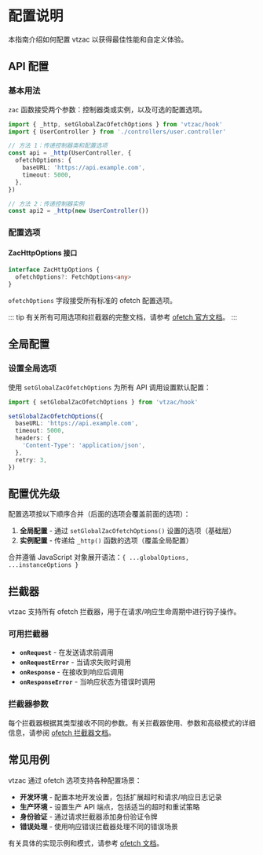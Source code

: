 # 配置说明

本指南介绍如何配置 vtzac 以获得最佳性能和自定义体验。

## API 配置

### 基本用法

`zac` 函数接受两个参数：控制器类或实例，以及可选的配置选项。

```typescript
import { _http, setGlobalZacOfetchOptions } from 'vtzac/hook'
import { UserController } from './controllers/user.controller'

// 方法 1：传递控制器类和配置选项
const api = _http(UserController, {
  ofetchOptions: {
    baseURL: 'https://api.example.com',
    timeout: 5000,
  },
})

// 方法 2：传递控制器实例
const api2 = _http(new UserController())
```

### 配置选项

#### ZacHttpOptions 接口

```typescript
interface ZacHttpOptions {
  ofetchOptions?: FetchOptions<any>
}
```

`ofetchOptions` 字段接受所有标准的 ofetch 配置选项。

::: tip
有关所有可用选项和拦截器的完整文档，请参考 [ofetch 官方文档](https://github.com/unjs/ofetch)。
:::

## 全局配置

### 设置全局选项

使用 `setGlobalZacOfetchOptions` 为所有 API 调用设置默认配置：

```typescript
import { setGlobalZacOfetchOptions } from 'vtzac/hook'

setGlobalZacOfetchOptions({
  baseURL: 'https://api.example.com',
  timeout: 5000,
  headers: {
    'Content-Type': 'application/json',
  },
  retry: 3,
})
```

## 配置优先级

配置选项按以下顺序合并（后面的选项会覆盖前面的选项）：

1. **全局配置** - 通过 `setGlobalZacOfetchOptions()` 设置的选项（基础层）
2. **实例配置** - 传递给 `_http()` 函数的选项（覆盖全局配置）

合并遵循 JavaScript 对象展开语法：`{ ...globalOptions, ...instanceOptions }`

## 拦截器

vtzac 支持所有 ofetch 拦截器，用于在请求/响应生命周期中进行钩子操作。

### 可用拦截器

- **`onRequest`** - 在发送请求前调用
- **`onRequestError`** - 当请求失败时调用
- **`onResponse`** - 在接收到响应后调用
- **`onResponseError`** - 当响应状态为错误时调用

### 拦截器参数

每个拦截器根据其类型接收不同的参数。有关拦截器使用、参数和高级模式的详细信息，请参阅 [ofetch 拦截器文档](https://github.com/unjs/ofetch#interceptors)。

## 常见用例

vtzac 通过 ofetch 选项支持各种配置场景：

- **开发环境** - 配置本地开发设置，包括扩展超时和请求/响应日志记录
- **生产环境** - 设置生产 API 端点，包括适当的超时和重试策略
- **身份验证** - 通过请求拦截器添加身份验证令牌
- **错误处理** - 使用响应错误拦截器处理不同的错误场景

有关具体的实现示例和模式，请参考 [ofetch 文档](https://github.com/unjs/ofetch)。
